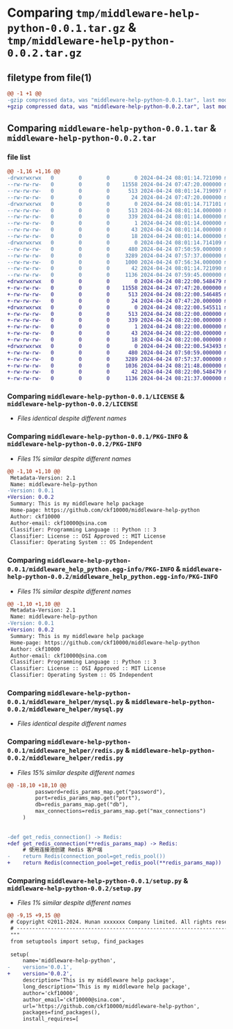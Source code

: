 # Comparing `tmp/middleware-help-python-0.0.1.tar.gz` & `tmp/middleware-help-python-0.0.2.tar.gz`

## filetype from file(1)

```diff
@@ -1 +1 @@
-gzip compressed data, was "middleware-help-python-0.0.1.tar", last modified: Wed Apr 24 08:01:14 2024, max compression
+gzip compressed data, was "middleware-help-python-0.0.2.tar", last modified: Wed Apr 24 08:22:00 2024, max compression
```

## Comparing `middleware-help-python-0.0.1.tar` & `middleware-help-python-0.0.2.tar`

### file list

```diff
@@ -1,16 +1,16 @@
-drwxrwxrwx   0        0        0        0 2024-04-24 08:01:14.721090 middleware-help-python-0.0.1/
--rw-rw-rw-   0        0        0    11558 2024-04-24 07:47:20.000000 middleware-help-python-0.0.1/LICENSE
--rw-rw-rw-   0        0        0      513 2024-04-24 08:01:14.719097 middleware-help-python-0.0.1/PKG-INFO
--rw-rw-rw-   0        0        0       24 2024-04-24 07:47:20.000000 middleware-help-python-0.0.1/README.md
-drwxrwxrwx   0        0        0        0 2024-04-24 08:01:14.717101 middleware-help-python-0.0.1/middleware_help_python.egg-info/
--rw-rw-rw-   0        0        0      513 2024-04-24 08:01:14.000000 middleware-help-python-0.0.1/middleware_help_python.egg-info/PKG-INFO
--rw-rw-rw-   0        0        0      339 2024-04-24 08:01:14.000000 middleware-help-python-0.0.1/middleware_help_python.egg-info/SOURCES.txt
--rw-rw-rw-   0        0        0        1 2024-04-24 08:01:14.000000 middleware-help-python-0.0.1/middleware_help_python.egg-info/dependency_links.txt
--rw-rw-rw-   0        0        0       43 2024-04-24 08:01:14.000000 middleware-help-python-0.0.1/middleware_help_python.egg-info/requires.txt
--rw-rw-rw-   0        0        0       18 2024-04-24 08:01:14.000000 middleware-help-python-0.0.1/middleware_help_python.egg-info/top_level.txt
-drwxrwxrwx   0        0        0        0 2024-04-24 08:01:14.714109 middleware-help-python-0.0.1/middleware_helper/
--rw-rw-rw-   0        0        0      480 2024-04-24 07:50:59.000000 middleware-help-python-0.0.1/middleware_helper/__init__.py
--rw-rw-rw-   0        0        0     3289 2024-04-24 07:57:37.000000 middleware-help-python-0.0.1/middleware_helper/mysql.py
--rw-rw-rw-   0        0        0     1000 2024-04-24 07:56:34.000000 middleware-help-python-0.0.1/middleware_helper/redis.py
--rw-rw-rw-   0        0        0       42 2024-04-24 08:01:14.721090 middleware-help-python-0.0.1/setup.cfg
--rw-rw-rw-   0        0        0     1136 2024-04-24 07:59:45.000000 middleware-help-python-0.0.1/setup.py
+drwxrwxrwx   0        0        0        0 2024-04-24 08:22:00.548479 middleware-help-python-0.0.2/
+-rw-rw-rw-   0        0        0    11558 2024-04-24 07:47:20.000000 middleware-help-python-0.0.2/LICENSE
+-rw-rw-rw-   0        0        0      513 2024-04-24 08:22:00.546485 middleware-help-python-0.0.2/PKG-INFO
+-rw-rw-rw-   0        0        0       24 2024-04-24 07:47:20.000000 middleware-help-python-0.0.2/README.md
+drwxrwxrwx   0        0        0        0 2024-04-24 08:22:00.545511 middleware-help-python-0.0.2/middleware_help_python.egg-info/
+-rw-rw-rw-   0        0        0      513 2024-04-24 08:22:00.000000 middleware-help-python-0.0.2/middleware_help_python.egg-info/PKG-INFO
+-rw-rw-rw-   0        0        0      339 2024-04-24 08:22:00.000000 middleware-help-python-0.0.2/middleware_help_python.egg-info/SOURCES.txt
+-rw-rw-rw-   0        0        0        1 2024-04-24 08:22:00.000000 middleware-help-python-0.0.2/middleware_help_python.egg-info/dependency_links.txt
+-rw-rw-rw-   0        0        0       43 2024-04-24 08:22:00.000000 middleware-help-python-0.0.2/middleware_help_python.egg-info/requires.txt
+-rw-rw-rw-   0        0        0       18 2024-04-24 08:22:00.000000 middleware-help-python-0.0.2/middleware_help_python.egg-info/top_level.txt
+drwxrwxrwx   0        0        0        0 2024-04-24 08:22:00.543493 middleware-help-python-0.0.2/middleware_helper/
+-rw-rw-rw-   0        0        0      480 2024-04-24 07:50:59.000000 middleware-help-python-0.0.2/middleware_helper/__init__.py
+-rw-rw-rw-   0        0        0     3289 2024-04-24 07:57:37.000000 middleware-help-python-0.0.2/middleware_helper/mysql.py
+-rw-rw-rw-   0        0        0     1036 2024-04-24 08:21:48.000000 middleware-help-python-0.0.2/middleware_helper/redis.py
+-rw-rw-rw-   0        0        0       42 2024-04-24 08:22:00.548479 middleware-help-python-0.0.2/setup.cfg
+-rw-rw-rw-   0        0        0     1136 2024-04-24 08:21:37.000000 middleware-help-python-0.0.2/setup.py
```

### Comparing `middleware-help-python-0.0.1/LICENSE` & `middleware-help-python-0.0.2/LICENSE`

 * *Files identical despite different names*

### Comparing `middleware-help-python-0.0.1/PKG-INFO` & `middleware-help-python-0.0.2/PKG-INFO`

 * *Files 1% similar despite different names*

```diff
@@ -1,10 +1,10 @@
 Metadata-Version: 2.1
 Name: middleware-help-python
-Version: 0.0.1
+Version: 0.0.2
 Summary: This is my middleware help package
 Home-page: https://github.com/ckf10000/middleware-help-python
 Author: ckf10000
 Author-email: ckf10000@sina.com
 Classifier: Programming Language :: Python :: 3
 Classifier: License :: OSI Approved :: MIT License
 Classifier: Operating System :: OS Independent
```

### Comparing `middleware-help-python-0.0.1/middleware_help_python.egg-info/PKG-INFO` & `middleware-help-python-0.0.2/middleware_help_python.egg-info/PKG-INFO`

 * *Files 1% similar despite different names*

```diff
@@ -1,10 +1,10 @@
 Metadata-Version: 2.1
 Name: middleware-help-python
-Version: 0.0.1
+Version: 0.0.2
 Summary: This is my middleware help package
 Home-page: https://github.com/ckf10000/middleware-help-python
 Author: ckf10000
 Author-email: ckf10000@sina.com
 Classifier: Programming Language :: Python :: 3
 Classifier: License :: OSI Approved :: MIT License
 Classifier: Operating System :: OS Independent
```

### Comparing `middleware-help-python-0.0.1/middleware_helper/mysql.py` & `middleware-help-python-0.0.2/middleware_helper/mysql.py`

 * *Files identical despite different names*

### Comparing `middleware-help-python-0.0.1/middleware_helper/redis.py` & `middleware-help-python-0.0.2/middleware_helper/redis.py`

 * *Files 15% similar despite different names*

```diff
@@ -18,10 +18,10 @@
         password=redis_params_map.get("password"),
         port=redis_params_map.get("port"),
         db=redis_params_map.get("db"),
         max_connections=redis_params_map.get("max_connections")
     )
 
 
-def get_redis_connection() -> Redis:
+def get_redis_connection(**redis_params_map) -> Redis:
     # 使用连接池创建 Redis 客户端
-    return Redis(connection_pool=get_redis_pool())
+    return Redis(connection_pool=get_redis_pool(**redis_params_map))
```

### Comparing `middleware-help-python-0.0.1/setup.py` & `middleware-help-python-0.0.2/setup.py`

 * *Files 1% similar despite different names*

```diff
@@ -9,15 +9,15 @@
 # Copyright ©2011-2024. Hunan xxxxxxx Company limited. All rights reserved.
 # ---------------------------------------------------------------------------------------------------------
 """
 from setuptools import setup, find_packages
 
 setup(
     name='middleware-help-python',
-    version='0.0.1',
+    version='0.0.2',
     description='This is my middleware help package',
     long_description='This is my middleware help package',
     author='ckf10000',
     author_email='ckf10000@sina.com',
     url='https://github.com/ckf10000/middleware-help-python',
     packages=find_packages(),
     install_requires=[
```

